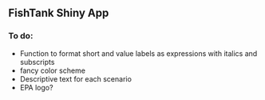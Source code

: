 
## FishTank Shiny App

### To do:

* Function to format short and value labels as expressions with italics and subscripts
* fancy color scheme
* Descriptive text for each scenario
* EPA logo?
